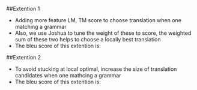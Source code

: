 ##Extention 1
* Adding more feature LM, TM score to choose translation when one matching a grammar
* Also, we use Joshua to tune the weight of these to score, the weighted sum of these two helps to choose a locally best translation 
* The bleu score of this extention is: 

##Extention 2
* To avoid stucking at local optimal, increase the size of translation candidates when one mathcing a grammar 
* The bleu score of this extention is:
